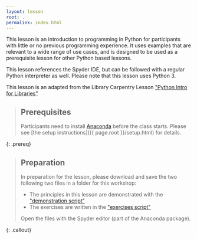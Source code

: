 ```yaml
---
layout: lesson
root: .
permalink: index.html
---
```


This lesson is an introduction to programming in Python
for participants with little or no previous programming experience.
It uses examples that are relevant to a wide range of use cases,
and is designed to be used as a prerequisite lesson for other Python based lessons.

This lesson references the Spyder IDE,
but can be followed with a regular Python interpreter as well. Please note that this lesson uses Python 3.

This lesson is an adapted from the Library Carpentry Lesson ["Python Intro for Libraries"](https://librarycarpentry.org/lc-python-intro/)

> ## Prerequisites
>
> Participants need to install [Anaconda](https://www.anaconda.com/download/) before the class starts.
> Please see [the setup instructions]({{ page.root }}/setup.html) for details.
> 
{: .prereq}

> ## Preparation
> In preparation for the lesson, please download and save the two following two files in a folder for this workshop:
> 
> - The principles in this lesson are demonstrated with the ["demonstration script"](https://arminstraube.github.io/Python-Introduction/files/demonstration.py)
> - The exercises are written in the ["exercises script"](https://arminstraube.github.io/Python-Introduction/files/exercises.py) 
> 
> Open the files with the Spyder editor (part of the Anaconda package).
> 
{: .callout}
